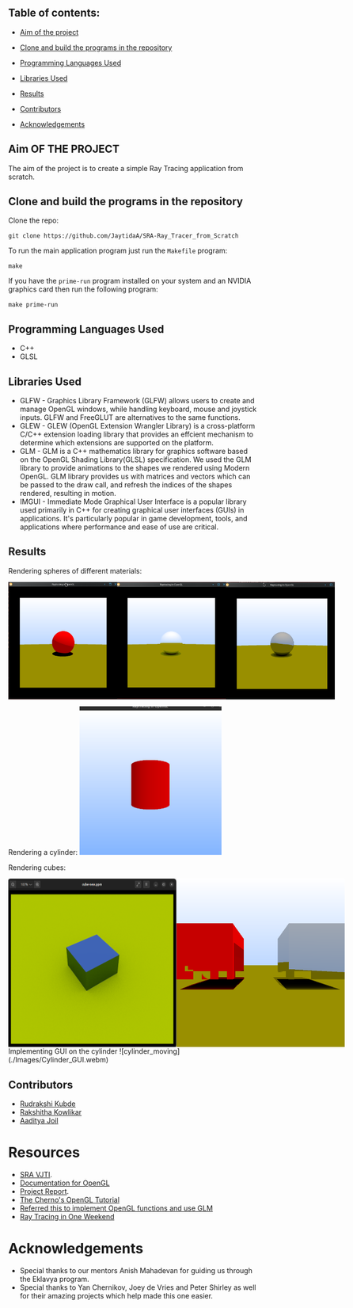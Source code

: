 ## Table of contents:


- [Aim of the project](https://github.com/JaytidaA/SRA-Ray_Tracer_from_Scratch?tab=readme-ov-file#aim-of-the-project)
    
- [Clone and build the programs in the repository](https://github.com/JaytidaA/SRA-Ray_Tracer_from_Scratch/blob/main/README.md#clone-and-build-the-programs-in-the-repository)
    
- [Programming Languages Used](https://github.com/JaytidaA/SRA-Ray_Tracer_from_Scratch/blob/main/README.md#programming-languages-used)
    
- [Libraries Used](https://github.com/JaytidaA/SRA-Ray_Tracer_from_Scratch/blob/main/README.md#libraries-used)
    
- [Results](https://github.com/JaytidaA/SRA-Ray_Tracer_from_Scratch/blob/main/README.md#results)
    
- [Contributors](https://github.com/JaytidaA/SRA-Ray_Tracer_from_Scratch/blob/main/README.md#contributors)
    
- [Acknowledgements](https://github.com/JaytidaA/SRA-Ray_Tracer_from_Scratch?tab=readme-ov-file#acknowledgements)

## Aim OF THE PROJECT
The aim of the project is to create a simple Ray Tracing application from scratch.

## Clone and build the programs in the repository
[](https://github.com/JaytidaA/SRA-Ray_Tracer_from_Scratch#clone-and-build-the-programs-in-the-repository)

Clone the repo:
```shell
git clone https://github.com/JaytidaA/SRA-Ray_Tracer_from_Scratch
```

To run the main application program just run the `Makefile` program:
```shell
make
```

If you have the `prime-run` program installed on your system and an NVIDIA graphics card then run the following program:
```shell
make prime-run
```

## Programming Languages Used
[](https://github.com/JaytidaA/SRA-Ray_Tracer_from_Scratch#programming-languages-used)

- C++
- GLSL

## Libraries Used
[](https://github.com/JaytidaA/SRA-Ray_Tracer_from_Scratch#libraries-used)


- GLFW  - Graphics Library Framework (GLFW) allows users to create and manage OpenGL windows, while handling keyboard, mouse and joystick inputs. GLFW and FreeGLUT are alternatives to the same functions.
- GLEW  - GLEW (OpenGL Extension Wrangler Library) is a cross-platform C/C++ extension loading library that provides an effcient mechanism to determine which extensions are supported on the platform.
- GLM   - GLM is a C++ mathematics library for graphics software based on the OpenGL Shading Library(GLSL) specification. We used the GLM library to provide animations to the shapes we rendered using Modern OpenGL. GLM library provides us with matrices and vectors which can be passed to the draw call, and refresh the indices of the shapes rendered, resulting in motion.
- IMGUI - Immediate Mode Graphical User Interface is a popular library used primarily in C++ for creating graphical user interfaces (GUIs) in applications. It's particularly popular in game development, tools, and applications where performance and ease of use are critical.

## Results

Rendering spheres of different materials:
<center><div style="display: flex; justify-content: space-between;">
<img src="./Images/SphereL_OpenGL.webp" alt="Lambertian Sphere" style="width: 220px;">
<img src="./Images/SphereG_OpenGL.webp" alt="Glass Sphere" style="width: 220px;">
<img src="./Images/SphereM_OpenGL.webp" alt="Metallic Sphere" style="width: 220px;">
</div></center>

Rendering a cylinder:
<img src="./Images/Cylinder_OpenGL.webm" alt="Cylinder_OpenGL" style="height: 300px;">

Rendering cubes:
<center><div style="display: flex; justify-content: space-between;">
<img src="./Images/Cube_RT.webp" alt="Cube" style="width: 340px;">
<img src="./Images/Cube_OpenGL.webp" alt="Metallic and Lambertian Cubes" style="width: 340px;">
</div></center>
Implementing GUI on the cylinder
![cylinder_moving](./Images/Cylinder_GUI.webm)

## Contributors
[](https://github.com/JaytidaA/SRA-Ray_Tracer_from_Scratch?tab=readme-ov-file#contributors)

- [Rudrakshi Kubde](https://github.com/RudrakshiKubde)
- [Rakshitha Kowlikar](https://github.com/RakshithaKowlikar)
- [Aaditya Joil](https://github.com/JaytidaA)

# Resources
[](https://github.com/JaytidaA/SRA-Ray_Tracer_from_Scratch#resources)

- [SRA VJTI](https://sravjti.in).
- [Documentation for OpenGL](https://docs.gl)
- [Project Report](https://github.com/JaytidaA/SRA-Ray_Tracer_from_Scratch/blob/main/Project_Report.pdf).
- [The Cherno's OpenGL Tutorial](https://www.youtube.com/playlist?list=PLlrATfBNZ98foTJPJ_Ev03o2oq3-GGOS2)
- [Referred this to implement OpenGL functions and use GLM](https://learnopengl.com)
- [Ray Tracing in One Weekend](https://raytracing.github.io/books/RayTracingInOneWeekend.html)

# Acknowledgements
[](https://github.com/JaytidaA/SRA-Ray_Tracer_from_Scratch#acknowledgements)

- Special thanks to our mentors Anish Mahadevan for guiding us through the Eklavya program.
- Special thanks to Yan Chernikov, Joey de Vries and Peter Shirley as well for their amazing projects which help made this one easier.
